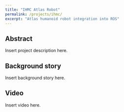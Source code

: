 ```yaml
---
title: "IHMC Atlas Robot"
permalink: /projects/ihmc/
excerpt: "Atlas humanoid robot integration into ROS"
---
```


## Abstract

Insert project description here.

## Background story

Insert background story here.

## Video

Insert video here.
